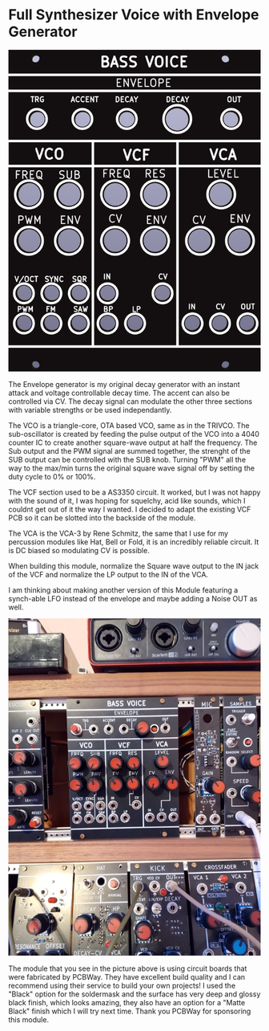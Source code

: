 # Full Synthesizer Voice with Envelope Generator

![](https://raw.githubusercontent.com/Fihdi/Eurorack/refs/heads/main/Voice/VoiceFront.png)

The Envelope generator is my original decay generator with an instant attack and voltage controllable decay time. The accent can also be controlled via CV. The decay signal can modulate the other three sections with variable strengths or be used independantly.

The VCO is a triangle-core, OTA based VCO, same as in the TRIVCO. The sub-oscillator is created by feeding the pulse output of the VCO into a 4040 counter IC to create another square-wave output at half the frequency. The Sub output and the PWM signal are summed together, the strenght of the SUB output can be controlled with the SUB knob. Turning "PWM" all the way to the max/min turns the original square wave signal off by setting the duty cycle to 0% or 100%. 

The VCF section used to be a AS3350 circuit. It worked, but I was not happy with the sound of it, I was hoping for squelchy, acid like sounds, which I couldnt get out of it the way I wanted. I decided to adapt the existing VCF PCB so it can be slotted into the backside of the module.

The VCA is the VCA-3 by Rene Schmitz, the same that I use for my percussion modules like Hat, Bell or Fold, it is an incredibly reliable circuit. It is DC biased so modulating CV is possible. 

When building this module, normalize the Square wave output to the IN jack of the VCF and normalize the LP output to the IN of the VCA.

I am thinking about making another version of this Module featuring a synch-able LFO instead of the envelope and maybe adding a Noise OUT as well. 

![](https://raw.githubusercontent.com/Fihdi/Eurorack/refs/heads/main/Misc/Voice_RL.jpeg)

The module that you see in the picture above is using circuit boards that were fabricated by PCBWay. They have excellent build quality and I can recommend using their service to build your own projects! I used the "Black" option for the soldermask and the surface has very deep and glossy black finish, which looks amazing, they also have an option for a "Matte Black" finish which I will try next time. Thank you PCBWay for sponsoring this module. 
